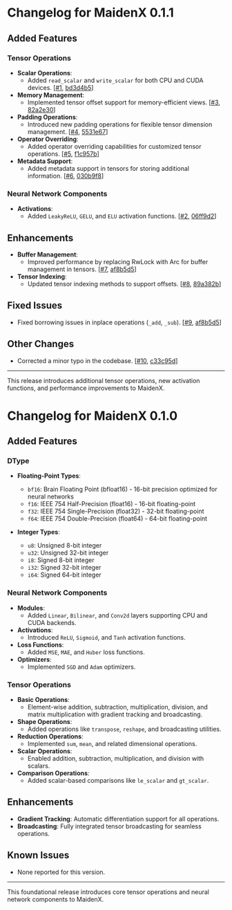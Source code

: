 # Changelog for MaidenX 0.1.1

## Added Features

### Tensor Operations
- **Scalar Operations**:
  - Added `read_scalar` and `write_scalar` for both CPU and CUDA devices. [[#1](https://github.com/miniex/maidenx/pull/1), [bd3d4b5](https://github.com/miniex/maidenx/commit/bd3d4b5)]
- **Memory Management**:
  - Implemented tensor offset support for memory-efficient views. [[#3](https://github.com/miniex/maidenx/pull/3), [82a2e30](https://github.com/miniex/maidenx/commit/82a2e30)]
- **Padding Operations**:
  - Introduced new padding operations for flexible tensor dimension management. [[#4](https://github.com/miniex/maidenx/pull/4), [5531e67](https://github.com/miniex/maidenx/commit/5531e67)]
- **Operator Overriding**:
  - Added operator overriding capabilities for customized tensor operations. [[#5](https://github.com/miniex/maidenx/pull/5), [f1c957b](https://github.com/miniex/maidenx/commit/f1c957b)]
- **Metadata Support**:
  - Added metadata support in tensors for storing additional information. [[#6](https://github.com/miniex/maidenx/pull/6), [030b9f8](https://github.com/miniex/maidenx/commit/030b9f8)]

### Neural Network Components
- **Activations**:
  - Added `LeakyReLU`, `GELU`, and `ELU` activation functions. [[#2](https://github.com/miniex/maidenx/pull/2), [06ff9d2](https://github.com/miniex/maidenx/commit/06ff9d2)]

## Enhancements
- **Buffer Management**:
  - Improved performance by replacing RwLock with Arc for buffer management in tensors. [[#7](https://github.com/miniex/maidenx/pull/7), [af8b5d5](https://github.com/miniex/maidenx/commit/af8b5d5)]
- **Tensor Indexing**:
  - Updated tensor indexing methods to support offsets. [[#8](https://github.com/miniex/maidenx/pull/8), [89a382b](https://github.com/miniex/maidenx/commit/89a382b)]

## Fixed Issues
- Fixed borrowing issues in inplace operations (`_add`, `_sub`). [[#9](https://github.com/miniex/maidenx/pull/9), [af8b5d5](https://github.com/miniex/maidenx/commit/af8b5d5)]

## Other Changes
- Corrected a minor typo in the codebase. [[#10](https://github.com/miniex/maidenx/pull/10), [c33c95d](https://github.com/miniex/maidenx/commit/c33c95d)]

---

This release introduces additional tensor operations, new activation functions, and performance improvements to MaidenX.

# Changelog for MaidenX 0.1.0

## Added Features

### DType

- **Floating-Point Types**:
  - `bf16`: Brain Floating Point (bfloat16) - 16-bit precision optimized for neural networks
  - `f16`: IEEE 754 Half-Precision (float16) - 16-bit floating-point
  - `f32`: IEEE 754 Single-Precision (float32) - 32-bit floating-point
  - `f64`: IEEE 754 Double-Precision (float64) - 64-bit floating-point

- **Integer Types**:
  - `u8`: Unsigned 8-bit integer
  - `u32`: Unsigned 32-bit integer
  - `i8`: Signed 8-bit integer
  - `i32`: Signed 32-bit integer
  - `i64`: Signed 64-bit integer

### Neural Network Components
- **Modules**:
  - Added `Linear`, `Bilinear`, and `Conv2d` layers supporting CPU and CUDA backends.
- **Activations**:
  - Introduced `ReLU`, `Sigmoid`, and `Tanh` activation functions.
- **Loss Functions**:
  - Added `MSE`, `MAE`, and `Huber` loss functions.
- **Optimizers**:
  - Implemented `SGD` and `Adam` optimizers.

### Tensor Operations
- **Basic Operations**:
  - Element-wise addition, subtraction, multiplication, division, and matrix multiplication with gradient tracking and broadcasting.
- **Shape Operations**:
  - Added operations like `transpose`, `reshape`, and broadcasting utilities.
- **Reduction Operations**:
  - Implemented `sum`, `mean`, and related dimensional operations.
- **Scalar Operations**:
  - Enabled addition, subtraction, multiplication, and division with scalars.
- **Comparison Operations**:
  - Added scalar-based comparisons like `le_scalar` and `gt_scalar`.

## Enhancements
- **Gradient Tracking**: Automatic differentiation support for all operations.
- **Broadcasting**: Fully integrated tensor broadcasting for seamless operations.

## Known Issues
- None reported for this version.

---

This foundational release introduces core tensor operations and neural network components to MaidenX.
